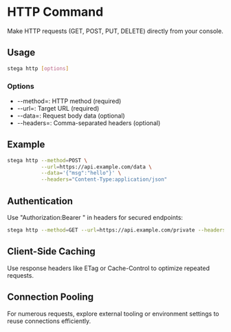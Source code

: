 # HTTP Command

Make HTTP requests (GET, POST, PUT, DELETE) directly from your console.

## Usage

```bash
stega http [options]
```

### Options

- --method=<string>: HTTP method (required)
- --url=<string>: Target URL (required)
- --data=<string>: Request body data (optional)
- --headers=<string>: Comma-separated headers (optional)

## Example

```bash
stega http --method=POST \
           --url=https://api.example.com/data \
           --data='{"msg":"hello"}' \
           --headers="Content-Type:application/json"
```

## Authentication
Use "Authorization:Bearer <token>" in headers for secured endpoints:
```bash
stega http --method=GET --url=https://api.example.com/private --headers="Authorization:Bearer MYTOKEN"
```

## Client-Side Caching
Use response headers like ETag or Cache-Control to optimize repeated requests.

## Connection Pooling
For numerous requests, explore external tooling or environment settings to reuse connections efficiently.